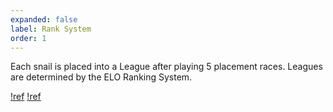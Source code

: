 ```yaml
---
expanded: false
label: Rank System
order: 1
---
```

Each snail is placed into a League after playing 5 placement races. Leagues are determined by the ELO Ranking System.

[!ref](leagues.md)
[!ref](elo_ranking.md)